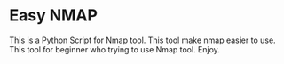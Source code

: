# Easy NMAP
This is a Python Script for Nmap tool. This tool make nmap easier to use. This tool for beginner who trying to use Nmap tool. Enjoy. 
